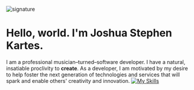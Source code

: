 ![signature](https://github.com/jskartes/jskartes/assets/27040308/75a8e117-9142-4b89-af93-ec46eadcfa30)
# Hello, world. I'm Joshua Stephen Kartes.
I am a professional musician–turned–software developer. I have a natural, insatiable proclivity to **create**. As a developer, I am motivated by my desire to help foster the next generation of technologies and services that will spark and enable others' creativity and innovation.
[![My Skills](https://skillicons.dev/icons?i=html,css,sass,js,py,swift,nodejs,express,react,django,mongodb,postgres,git)](https://skillicons.dev)
